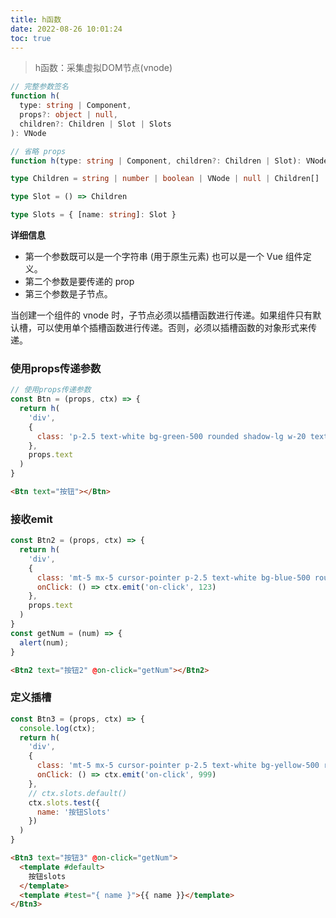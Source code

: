 ```yaml
---
title: h函数
date: 2022-08-26 10:01:24
toc: true
---
```


>h函数：采集虚拟DOM节点(vnode)
```ts
// 完整参数签名
function h(
  type: string | Component,
  props?: object | null,
  children?: Children | Slot | Slots
): VNode

// 省略 props
function h(type: string | Component, children?: Children | Slot): VNode

type Children = string | number | boolean | VNode | null | Children[]

type Slot = () => Children

type Slots = { [name: string]: Slot }
```
**详细信息**

- 第一个参数既可以是一个字符串 (用于原生元素) 也可以是一个 Vue 组件定义。
- 第二个参数是要传递的 prop
- 第三个参数是子节点。

当创建一个组件的 vnode 时，子节点必须以插槽函数进行传递。如果组件只有默认槽，可以使用单个插槽函数进行传递。否则，必须以插槽函数的对象形式来传递。

### 使用props传递参数
```js
// 使用props传递参数
const Btn = (props, ctx) => {
  return h(
    'div', 
    {
      class: 'p-2.5 text-white bg-green-500 rounded shadow-lg w-20 text-center'
    },
    props.text
  )
}
```
```html
<Btn text="按钮"></Btn>
```

### 接收emit
```js
const Btn2 = (props, ctx) => {
  return h(
    'div',
    {
      class: 'mt-5 mx-5 cursor-pointer p-2.5 text-white bg-blue-500 rounded shadow-lg w-20 text-center',
      onClick: () => ctx.emit('on-click', 123)
    },
    props.text
  )
}
const getNum = (num) => {
  alert(num);
}
```
```html
<Btn2 text="按钮2" @on-click="getNum"></Btn2>
```

### 定义插槽
```js
const Btn3 = (props, ctx) => {
  console.log(ctx);
  return h(
    'div',
    {
      class: 'mt-5 mx-5 cursor-pointer p-2.5 text-white bg-yellow-500 rounded shadow-lg w-20 text-center',
      onClick: () => ctx.emit('on-click', 999)
    },
    // ctx.slots.default()
    ctx.slots.test({
      name: '按钮Slots'
    })
  )
}
```
```html
<Btn3 text="按钮3" @on-click="getNum">
  <template #default>
    按钮slots
  </template>
  <template #test="{ name }">{{ name }}</template>
</Btn3>
```
